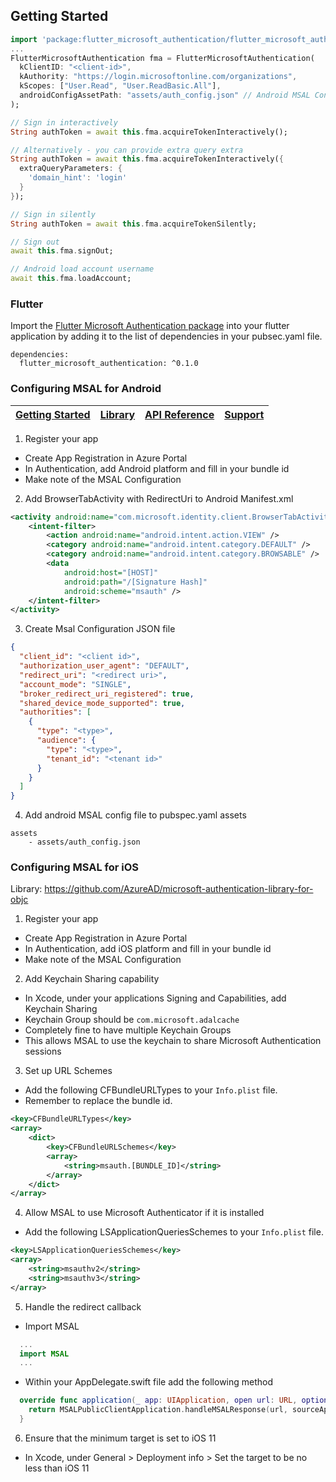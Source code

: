 ## Getting Started

```dart
import 'package:flutter_microsoft_authentication/flutter_microsoft_authentication.dart';
...
FlutterMicrosoftAuthentication fma = FlutterMicrosoftAuthentication(
  kClientID: "<client-id>",
  kAuthority: "https://login.microsoftonline.com/organizations",
  kScopes: ["User.Read", "User.ReadBasic.All"],
  androidConfigAssetPath: "assets/auth_config.json" // Android MSAL Config file
);

// Sign in interactively
String authToken = await this.fma.acquireTokenInteractively();

// Alternatively - you can provide extra query extra
String authToken = await this.fma.acquireTokenInteractively({
  extraQueryParameters: {
    'domain_hint': 'login'
  }
});

// Sign in silently
String authToken = await this.fma.acquireTokenSilently;

// Sign out
await this.fma.signOut;

// Android load account username
await this.fma.loadAccount;
```

### Flutter

Import the [Flutter Microsoft Authentication package](https://pub.dev/packages/flutter_microsoft_authentication/) into your flutter application by adding it to the list of dependencies in your pubsec.yaml file.

```
dependencies:
  flutter_microsoft_authentication: ^0.1.0
```

### Configuring MSAL for Android

| [Getting Started](https://docs.microsoft.com/azure/active-directory/develop/guidedsetups/active-directory-android) | [Library](https://github.com/AzureAD/microsoft-authentication-library-for-android) | [API Reference](http://javadoc.io/doc/com.microsoft.identity.client/msal) | [Support](README.md#community-help-and-support) |
| ------------------------------------------------------------------------------------------------------------------ | ---------------------------------------------------------------------------------- | ------------------------------------------------------------------------- | ----------------------------------------------- |

1. Register your app

- Create App Registration in Azure Portal
- In Authentication, add Android platform and fill in your bundle id
- Make note of the MSAL Configuration

2. Add BrowserTabActivity with RedirectUri to Android Manifest.xml

```xml
<activity android:name="com.microsoft.identity.client.BrowserTabActivity">
    <intent-filter>
        <action android:name="android.intent.action.VIEW" />
        <category android:name="android.intent.category.DEFAULT" />
        <category android:name="android.intent.category.BROWSABLE" />
        <data
            android:host="[HOST]"
            android:path="/[Signature Hash]"
            android:scheme="msauth" />
    </intent-filter>
</activity>
```

3. Create Msal Configuration JSON file

```json
{
  "client_id": "<client id>",
  "authorization_user_agent": "DEFAULT",
  "redirect_uri": "<redirect uri>",
  "account_mode": "SINGLE",
  "broker_redirect_uri_registered": true,
  "shared_device_mode_supported": true,
  "authorities": [
    {
      "type": "<type>",
      "audience": {
        "type": "<type>",
        "tenant_id": "<tenant id>"
      }
    }
  ]
}
```

4. Add android MSAL config file to pubspec.yaml assets

```
assets
    - assets/auth_config.json
```

### Configuring MSAL for iOS

Library:
https://github.com/AzureAD/microsoft-authentication-library-for-objc

1. Register your app

- Create App Registration in Azure Portal
- In Authentication, add iOS platform and fill in your bundle id
- Make note of the MSAL Configuration

2. Add Keychain Sharing capability

- In Xcode, under your applications Signing and Capabilities, add Keychain Sharing
- Keychain Group should be `com.microsoft.adalcache`
- Completely fine to have multiple Keychain Groups
- This allows MSAL to use the keychain to share Microsoft Authentication sessions

3. Set up URL Schemes

- Add the following CFBundleURLTypes to your `Info.plist` file.
- Remember to replace the bundle id.

```xml
<key>CFBundleURLTypes</key>
<array>
    <dict>
        <key>CFBundleURLSchemes</key>
        <array>
            <string>msauth.[BUNDLE_ID]</string>
        </array>
    </dict>
</array>
```

4. Allow MSAL to use Microsoft Authenticator if it is installed

- Add the following LSApplicationQueriesSchemes to your `Info.plist` file.

```xml
<key>LSApplicationQueriesSchemes</key>
<array>
	<string>msauthv2</string>
	<string>msauthv3</string>
</array>
```

5. Handle the redirect callback

- Import MSAL

```swift
  ...
  import MSAL
  ...
```

- Within your AppDelegate.swift file add the following method

```swift
  override func application(_ app: UIApplication, open url: URL, options: [UIApplication.OpenURLOptionsKey : Any] = [:]) -> Bool {
    return MSALPublicClientApplication.handleMSALResponse(url, sourceApplication: options[UIApplication.OpenURLOptionsKey.sourceApplication] as? String)
  }
```

6. Ensure that the minimum target is set to iOS 11

- In Xcode, under General > Deployment info > Set the target to be no less than iOS 11
